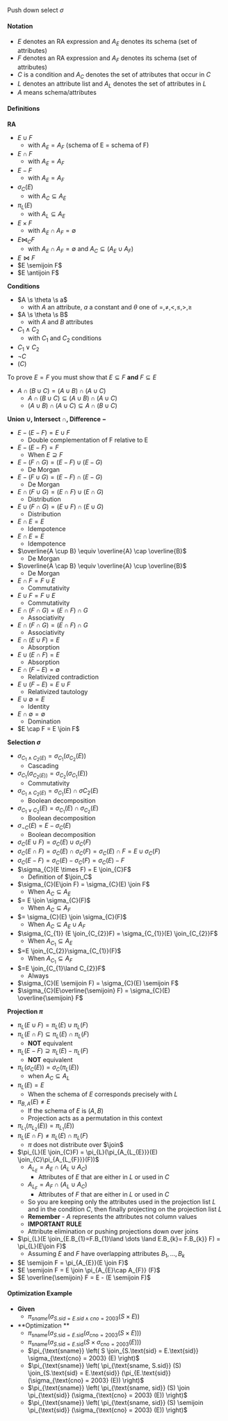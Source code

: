 
Push down select $\sigma$

#### Notation
- $E$ denotes an RA expression and $A_E$ denotes its schema (set of attributes)
- $F$ denotes an RA expression and $A_F$ denotes its schema (set of attributes)
- $C$ is a condition and $A_C$ denotes the set of attributes that occur in $C$
- $L$ denotes an attribute list and $A_L$ denotes the set of attributes in $L$
- $A$ means schema/attributes

#### Definitions

**RA**
- $E \cup F$
	- with $A_E = A_F$ (schema of E = schema of F)
- $E \cap F$
	- with $A_E = A_F$
- $E-F$
	- with $A_E = A_F$
- $\sigma_C(E)$
	- with $A_C \subseteq A_E$
- $\pi_L(E)$
	- with $A_L \subseteq A_E$
- $E \times F$
	- with $A_E \cap A_F = \emptyset$
- $E \bowtie_C F$
	- with $A_E \cap A_F = \emptyset$ and $A_C \subseteq (A_E \cup A_F)$
- $E \bowtie F$
- $E \semijoin F$
- $E \antijoin F$

**Conditions**
- $A \s \theta \s a$ 
	- with $A$ an attribute, $a$ a constant and $\theta$ one of $=, \not =, <, \leq, >, \geq$ 
- $A \s \theta \s B$
	- with $A$ and $B$ attributes
- $C_1 \land C_2$
	- with $C_1$ and $C_2$ conditions
- $C_1 \lor C_2$
- $\neg C$
- $(C)$

To prove $E = F$ you must show that $E \subseteq F$ **and** $F \subseteq E$
- $A \cap (B \cup C) = (A \cup B) \cap (A \cup C)$
	- $A \cap (B \cup C) \subseteq (A \cup B) \cap (A \cup C)$
	- $(A \cup B) \cap (A \cup C) \subseteq A \cap (B \cup C)$

**Union $\cup$, Intersect $\cap$, Difference $-$**
- $E - (E-F) = E\cup F$
	- Double complementation of F relative to E
- $E - (E - F) = F$
	- When $E \supseteq F$
- $E-(F \cap G) = (E-F)\cup(E-G)$
	- De Morgan
- $E-(F \cup G) = (E-F) \cap (E-G)$
	- De Morgan
- $E \cap (F \cup G) = (E \cap F) \cup (E \cap G)$
	- Distribution
- $E \cup (F \cap G) = (E \cup F) \cap (E \cup G)$
	- Distribution
- $E \cap E = E$
	- Idempotence
- $E \cap E = E$
	- Idempotence
- $\overline{A \cup B} \equiv \overline{A} \cap \overline{B}$
	- De Morgan
- $\overline{A \cap B} \equiv \overline{A} \cup \overline{B}$
	- De Morgan
- $E \cap F = F \cup E$
	- Commutativity
- $E \cup F = F \cup E$
	- Commutativity
- $E \cap (F \cap G) = (E \cap F) \cap G$
	- Associativity
- $E \cap (F \cap G) = (E \cap F) \cap G$
	- Associativity
- $E \cap (E \cup F) = E$
	- Absorption
- $E \cup (E \cap F) = E$
	- Absorption
- $E \cap (F - E) = \emptyset$
	- Relativized contradiction
- $E \cup (F - E) = E \cup F$
	- Relativized tautology
- $E \cup \emptyset = E$
	- Identity
- $E \cap \emptyset = \emptyset$
	- Domination
- $E \cap F = E \join F$

**Selection $\sigma$**
- $\sigma_{C_{1}\land C_{2}(E)}= \sigma_{C_1}(\sigma_{C_2}(E))$
	- Cascading
- $\sigma_{C_1}(\sigma_{C_{2}(E))}= \sigma_{C_2}(\sigma_{C_1}(E))$
	- Commutativity
- $\sigma_{C_{1}\land C_{2}(E)}= \sigma_{C_{1}}(E) \cap \sigma{C_2}(E)$
	- Boolean decomposition
- $\sigma_{C_{1} \lor C_{2}}(E)= \sigma_{C_{1}}(E)\cap \sigma_{C_2}(E)$
	- Boolean decomposition
- $\sigma_{\neg C} (E) = E - \sigma_C(E)$
	- Boolean decomposition
- $\sigma_{C} (E\cup F) = \sigma_C (E) \cup \sigma_{C}(F)$
- $\sigma_{C}(E \cap F) = \sigma_{C}(E) \cap \sigma_{C}(F) = \sigma_{C}(E) \cap F = E \cup \sigma_{C}(F)$
- $\sigma_{C}(E - F) = \sigma_{C}(E) - \sigma_{C}(F) = \sigma_{C}(E) - F$
- $\sigma_{C}(E \times F) = E \join_{C}F$
	- Definition of $\join_C$
- $\sigma_{C}(E\join F) = \sigma_{C}(E) \join F$
	- When $A_{C}\subseteq A_E$
- $= E \join \sigma_{C}(F)$
	- When $A_{C}\subseteq A_F$
- $= \sigma_{C}(E) \join \sigma_{C}(F)$
	- When $A_{C}\subseteq A_{E}\cup A_F$
- $\sigma_{C_{1}} (E \join_{C_{2}}F) = \sigma_{C_{1}}(E) \join_{C_{2}}F$
	- When $A_{C_{1}} \subseteq A_E$
- $=E \join_{C_{2}}\sigma_{C_{1}}(F)$
	- When $A_{C_{1}}\subseteq A_F$
- $=E \join_{C_{1}\land C_{2}}F$
	- Always
- $\sigma_{C}(E \semijoin F) = \sigma_{C}(E) \semijoin F$
- $\sigma_{C}(E\overline{\semijoin} F) = \sigma_{C}(E) \overline{\semijoin} F$

**Projection $\pi$**
- $\pi_{L}(E \cup F) = \pi_{L}(E) \cup \pi_{L}(F)$
- $\pi_{L}(E \cap F) \subseteq \pi_{L}(E) \cap \pi_{L}(F)$
	- **NOT** equivalent
- $\pi_{L}(E - F) \supseteq \pi_{L}(E) - \pi_{L}(F)$
	- **NOT** equivalent
- $\pi_{L}(\sigma_{C}(E)) = \sigma_{C}(\pi_{L}(E))$
	- when $A_{C}\subseteq A_L$
- $\pi_{L}(E) = E$
	- When the schema of $E$ corresponds precisely with $L$
- $\pi_{B, A} (E) \not = E$
	- If the schema of $E$ is $(A, B)$
	- Projection acts as a permutation in this context
- $\pi_{L_1}(\pi_{L_{2}}(E)) = \pi_{L_{1}} (E))$
- $\pi_{L}(E \cap F) \not = \pi_{L}(E) \cap \pi_{L}(F)$
	- $\pi$ does not distribute over $\join$
- $\pi_{L}(E \join_{C}F) = \pi_{L}(\pi_{A_{L_{E}}}(E) \join_{C}\pi_{A_{L_{F}}}(F))$
	- $A_{L_{E}}= A_{E}\cap (A_{L}\cup A_{C})$
		- Attributes of $E$ that are either in $L$ or used in $C$
	- $A_{L_{F}}=A_{F}\cap (A_{L}\cup A_{C})$
		- Attributes of $F$ that are either in $L$ or used in $C$
	- So you are keeping only the attributes used in the projection list $L$ and in the condition $C$, then finally projecting on the projection list $L$
	- **Remember** - $A$ represents the attributes not column values
	- **IMPORTANT RULE**
	- Attribute elimination or pushing projections down over joins
- $\pi_{L}(E \join_{E.B_{1}=F.B_{1}\land \dots \land E.B_{k}= F.B_{k}} F) = \pi_{L}(E\join F)$
	- Assuming $E$ and $F$ have overlapping attributes $B_{1}, \dots, B_{k}$
- $E \semijoin F = \pi_{A_{E}}(E \join F)$
- $E \semijoin F = E \join \pi_{A_{E}\cap A_{F}} (F)$
- $E \overline{\semijoin} F = E - (E \semijoin F)$

#### Optimization Example
- **Given**
	- $\pi_{sname}(\sigma_{S.sid=E.sid \land cno=2003}(S \times E))$
- **Optimization **
	- $\pi_{\text{sname}} \left( \sigma_{S.\text{sid} = E.\text{sid}} \left( \sigma_{\text{cno} = 2003} (S \times E) \right) \right)$
	- $\pi_{\text{sname}} \left( \sigma_{S.\text{sid} = E.\text{sid}} (S \times \sigma_{\text{cno} = 2003} (E)) \right)$
	- $\pi_{\text{sname}} \left( S \join_{S.\text{sid} = E.\text{sid}} \sigma_{\text{cno} = 2003} (E) \right)$
	- $\pi_{\text{sname}} \left( \pi_{\text{sname, S.sid}} (S) \join_{S.\text{sid} = E.\text{sid}} (\pi_{E.\text{sid}} (\sigma_{\text{cno} = 2003} (E)) \right)$
	- $\pi_{\text{sname}} \left( \pi_{\text{sname, sid}} (S) \join \pi_{\text{sid}} (\sigma_{\text{cno} = 2003} (E)) \right)$
	- $\pi_{\text{sname}} \left( \pi_{\text{sname, sid}} (S) \semijoin \pi_{\text{sid}} (\sigma_{\text{cno} = 2003} (E)) \right)$
